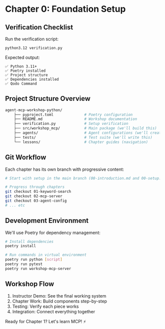 # Chapter 0: Foundation Setup

## Verification Checklist
Run the verification script:

```bash
python3.12 verification.py
```
Expected output:

```
✅ Python 3.11+ 
✅ Poetry installed
✅ Project structure
✅ Dependencies installed
✅ Qodo Command
```

## Project Structure Overview

```bash
agent-mcp-workshop-python/
    ├── pyproject.toml              # Poetry configuration
    ├── README.md                   # Workshop documentation
    ├── verification.py             # Setup verification
    ├── src/workshop_mcp/           # Main package (we'll build this)
    ├── agents/                     # Agent configurations (we'll create this)
    ├── tests/                      # Test suite (we'll write this)
    └── lessons/                    # Chapter guides (navigation)
```

## Git Workflow

Each chapter has its own branch with progressive content:

```bash
# Start with setup in the main branch (00-introduction.md and 00-setup.md).

# Progress through chapters  
git checkout 01-keyword-search
git checkout 02-mcp-server
git checkout 03-agent-config
# ... etc
```

## Development Environment

We'll use Poetry for dependency management:

```bash
# Install dependencies
poetry install

# Run commands in virtual environment
poetry run python [script]
poetry run pytest
poetry run workshop-mcp-server
```

## Workshop Flow

1. Instructor Demo: See the final working system
2. Chapter Work: Build components step-by-step
3. Testing: Verify each piece works
4. Integration: Connect everything together

Ready for Chapter 1? Let's learn MCP! ⚡